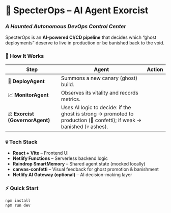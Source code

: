 # 👻 SpecterOps – AI Agent Exorcist

### _A Haunted Autonomous DevOps Control Center_

SpecterOps is an **AI-powered CI/CD pipeline** that decides which “ghost deployments” deserve to live in production or be banished back to the void.

### 🧩 How It Works
| Step | Agent | Action |
|------|--------|--------|
| 🚀 **DeployAgent** | Summons a new canary (ghost) build. |
| 📈 **MonitorAgent** | Observes its vitality and records metrics. |
| ⚖️ **Exorcist (GovernorAgent)** | Uses AI logic to decide: if the ghost is strong → promoted to production (🎉 confetti); if weak → banished (💀 ashes). |

### 💀 Tech Stack
- **React + Vite** – Frontend UI
- **Netlify Functions** – Serverless backend logic
- **Raindrop SmartMemory** – Shared agent state (mocked locally)
- **canvas-confetti** – Visual feedback for ghost promotion & banishment
- **Netlify AI Gateway (optional)** – AI decision-making layer

### ⚡ Quick Start
```bash
npm install
npm run dev
